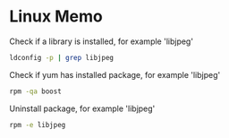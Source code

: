 # Linux Memo

Check if a library is installed, for example 'libjpeg'
````bash
ldconfig -p | grep libjpeg
````
Check if yum has installed package, for example 'libjpeg'
````bash
rpm -qa boost
````

Uninstall package, for example 'libjpeg'
````bash
rpm -e libjpeg
````

